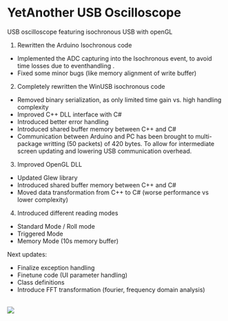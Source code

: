# YetAnother USB Oscilloscope
 USB oscilloscope featuring isochronous USB with openGL

1) Rewritten the Arduino Isochronous code
- Implemented the ADC capturing into the Isochronous event, to avoid time losses due to eventhandling .
- Fixed some minor bugs (like memory alignment of write buffer)
2) Completely rewritten the WinUSB isochronous code
- Removed binary serialization, as only limited time gain vs. high handling complexity
- Improved C++ DLL  interface with C#
- Introduced better error handling
- Introduced shared buffer memory between C++ and C#
- Communication between Arduino and PC has been brought to multi-package writting (50 packets) of 420 bytes. To allow for intermediate screen updating and lowering USB communication overhead.
3) Improved OpenGL DLL
- Updated Glew library
- Introduced shared buffer memory between C++ and C#
- Moved data transformation from C++ to C# (worse performance vs lower complexity)
4) Introduced different reading modes
- Standard Mode / Roll mode
- Triggered Mode
- Memory Mode (10s memory buffer)

Next updates:
- Finalize exception handling
- Finetune code (UI parameter handling)
- Class definitions
- Introduce FFT transformation (fourier, frequency domain analysis)

<br>
<img src="https://raw.githubusercontent.com/abaelen/YetAnother-USB-Oscilloscope/tree/master/img/YetAnotherOscilloscope.png?raw=true" />
<br>
